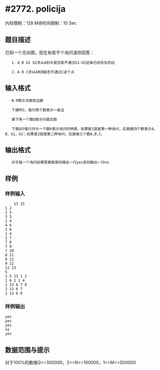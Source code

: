 # #2772. policija

内存限制：128 MiB时间限制：10 Sec

## 题目描述

已知一个无向图，现在有若干个询问请你回答：

       1．A B G1 G2求从A到Ｂ是否能不通过G1-G2这条已经存在的边

       2．A B C求从A到B能否不通过C这个点

## 输入格式

       N M表示点数和边数

       下接M行，每行两个数表示一条边

       接下来一个数Q表示问题总数

       下面Q行每行开头一个数k表示询问的种类，如果是1就是第一种询问，后面接四个数表示A，B，G1，G2；如果是2就是第二种询问，后面接三个数A,B,C。

       

      

## 输出格式

 

       对于每一个询问如果答案是是则输出一行yes否则输出一行no

 

    

## 样例

### 样例输入

    
    
        13 15
    1 2
    2 3
    3 5
    2 4
    4 6
    2 6
    1 4
    1 7
    7 8
    7 9
    7 10
    8 11
    8 12
    9 12
    12 13
    5
    1 5 13 1 2
    1 6 2 1 4
    1 13 6 7 8
    2 13 6 7
    2 13 6 8
     
    
    

### 样例输出

    
    
    yes
    yes
    yes
    no
    yes
     
    

## 数据范围与提示

对于100%的数据Q<=300000，2<=N<=100000，1<=M<=500000
